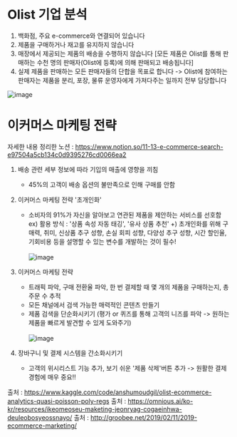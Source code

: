# Olist 기업 분석

1. 백화점, 주요 e-commerce와 연결되어 있습니다
2. 제품을 구매하거나 재고를 유지하지 않습니다
3. 매장에서 제공되는 제품의 배송을 수행하지 않습니다 [모든 제품은 Olist를 통해 판매하는 수천 명의 판매자(Olist에 등록)에 의해 판매되고 배송됩니다]
4. 실제 제품을 판매하는 모든 판매자들의 단합을 목표로 합니다 -> Olist에 참여하는 판매자는 제품을 분리, 포장, 물류 운영자에게 가져다주는 일까지 전부 담당합니다


![image](https://user-images.githubusercontent.com/97514461/201527762-fda33c00-d0d5-4be2-b13a-6d10a217b3e9.png)



# 이커머스 마케팅 전략 
자세한 내용 정리한 노션 : https://www.notion.so/11-13-e-commerce-search-e97504a5cb134c0d9395276cd0066ea2 

1. 배송 관련 세부 정보에 따라 기입의 매출에 영향을 끼침 
    - 45%의 고객이 배송 옵션의 불만족으로 인해 구매를 안함
2. 이커머스 마케팅 전략 '초개인화' 
    - 소비자의 91%가 자신을 알아보고 연관된 제품을 제안하는 서비스를 선호함
    ex) 활용 방식 : '상품 속성 자동 태깅', '유사 상품 추천'
    +) 초개인화를 위해 구매력, 취미, 신상품 추구 성향, 손실 회피 성향, 다양성 추구 성향, 시간 할인율, 기회비용 등을 설명할 수 있는 변수를 개발하는 것이 필수!<br><br>
![image](https://user-images.githubusercontent.com/97514461/201672084-825258a3-0440-4c3a-86bb-51d2da72a56a.png)

3. 이커머스 마케팅 전략
    - 트래픽 파악, 구매 전환율 파악, 한 번 결제할 때 몇 개의 제품을 구매하는지, 총 주문 수 추적
    - 모든 채널에서 검색 가능한 매력적인 콘텐츠 만들기
    - 제품 검색을 단순화시키기 (평가 or 퀴즈를 통해 고객의 니즈를 파악 -> 원하는 제품을 빠르게 발견할 수 있게 도와주기)<br><br>
![image](https://user-images.githubusercontent.com/97514461/201672492-e7716074-b1fa-4edb-87e7-c418a3cd289b.png)

4. 장바구니 및 결제 시스템을 간소화시키기
    - 고객의 위시리스트 기능 추가, 보기 쉬운 '제품 삭제'버튼 추가 -> 원활한 결제 경험에 매우 중요!!

출처 : https://www.kaggle.com/code/anshumoudgil/olist-ecommerce-analytics-quasi-poisson-poly-regs
출처 : https://omnious.ai/ko-kr/resources/ikeomeoseu-maketing-jeonryag-cogaeinhwa-deuleobosyeossnayo/
출처 : http://groobee.net/2019/02/11/2019-ecommerce-marketing/
